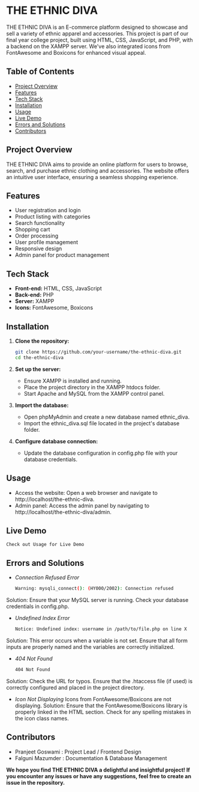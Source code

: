 # THE ETHNIC DIVA

THE ETHNIC DIVA is an E-commerce platform designed to showcase and sell a variety of ethnic apparel and accessories. This project is part of our final year college project, built using HTML, CSS, JavaScript, and PHP, with a backend on the XAMPP server. We've also integrated icons from FontAwesome and Boxicons for enhanced visual appeal.

## Table of Contents
- [Project Overview](#project-overview)
- [Features](#features)
- [Tech Stack](#tech-stack)
- [Installation](#installation)
- [Usage](#usage)
- [Live Demo](#live-demo)
- [Errors and Solutions](#errors-and-solutions)
- [Contributors](#contributors)

## Project Overview
THE ETHNIC DIVA aims to provide an online platform for users to browse, search, and purchase ethnic clothing and accessories. The website offers an intuitive user interface, ensuring a seamless shopping experience.

## Features
- User registration and login
- Product listing with categories
- Search functionality
- Shopping cart
- Order processing
- User profile management
- Responsive design
- Admin panel for product management

## Tech Stack
- **Front-end:** HTML, CSS, JavaScript
- **Back-end:** PHP
- **Server:** XAMPP
- **Icons:** FontAwesome, Boxicons

## Installation
1. **Clone the repository:**
   ```bash
   git clone https://github.com/your-username/the-ethnic-diva.git
   cd the-ethnic-diva
2. **Set up the server:**
   - Ensure XAMPP is installed and running.
   - Place the project directory in the XAMPP htdocs folder.
   - Start Apache and MySQL from the XAMPP control panel.

3. **Import the database:**
   - Open phpMyAdmin and create a new database named ethnic_diva.
   - Import the ethnic_diva.sql file located in the project's database folder.

4. **Configure database connection:**
   - Update the database configuration in config.php file with your database credentials.

## Usage
   - Access the website: Open a web browser and navigate to http://localhost/the-ethnic-diva.
   - Admin panel: Access the admin panel by navigating to http://localhost/the-ethnic-diva/admin.

## Live Demo
    Check out Usage for Live Demo

## Errors and Solutions
  - *Connection Refused Error*
    ```bash
    Warning: mysqli_connect(): (HY000/2002): Connection refused
  Solution: Ensure that your MySQL server is running. Check your database credentials in config.php.

  - *Undefined Index Error*
    ```bash
    Notice: Undefined index: username in /path/to/file.php on line X
  Solution: This error occurs when a variable is not set. Ensure that all form inputs are properly named and the variables are correctly initialized.

  - *404 Not Found*
    ```bash
    404 Not Found
  Solution: Check the URL for typos. Ensure that the .htaccess file (if used) is correctly configured and placed in the project directory.

 - *Icon Not Displaying*
   Icons from FontAwesome/Boxicons are not displaying. Solution: Ensure that the FontAwesome/Boxicons library is properly linked in the HTML <head> section. Check for any spelling mistakes in the icon class names.

## Contributors
   - Pranjeet Goswami : Project Lead / Frontend Design
   - Falguni Mazumder : Documentation & Database Management

**We hope you find THE ETHNIC DIVA a delightful and insightful project! If you encounter any issues or have any suggestions, feel free to create an issue in the repository.**

